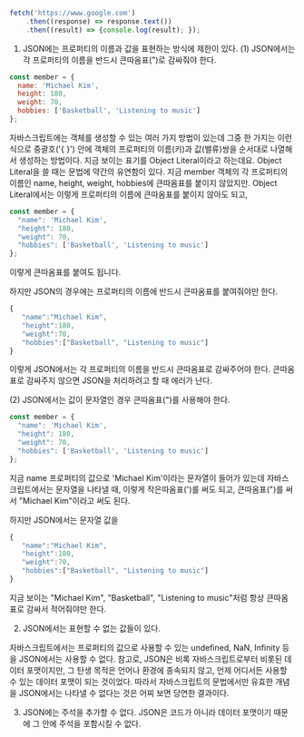 ```js
fetch('https://www.google.com')
    .then((response) => response.text())
    .then((result) => {console.log(result); });
```

1. JSON에는 프로퍼티의 이름과 값을 표현하는 방식에 제한이 있다.
(1) JSON에서는 각 프로퍼티의 이름을 반드시 큰따옴표(")로 감싸줘야 한다.

```js
const member = {
  name: 'Michael Kim',
  height: 180,
  weight: 70,
  hobbies: ['Basketball', 'Listening to music']
};
```
자바스크립트에는 객체를 생성할 수 있는 여러 가지 방법이 있는데 그중 한 가지는 이런 식으로 중괄호('{ }') 안에 객체의 프로퍼티의 이름(키)과 값(밸류)쌍을 순서대로 나열해서 생성하는 방법이다. 지금 보이는 표기를 Object Literal이라고 하는데요. Object Literal을 쓸 때는 문법에 약간의 유연함이 있다. 지금 member 객체의 각 프로퍼티의 이름인 name, height, weight, hobbies에 큰따옴표를 붙이지 않았지만. Object Literal에서는 이렇게 프로퍼티의 이름에 큰따옴표를 붙이지 않아도 되고,

```js
const member = {
  "name": 'Michael Kim',
  "height": 180,
  "weight": 70,
  "hobbies": ['Basketball', 'Listening to music']
};
```

이렇게 큰따옴표를 붙여도 됩니다.

하지만 JSON의 경우에는 프로퍼티의 이름에 반드시 큰따옴표를 붙여줘야만 한다.

```js
{
   "name":"Michael Kim",
   "height":180,
   "weight":70,
   "hobbies":["Basketball", "Listening to music"]
}
```
이렇게 JSON에서는 각 프로퍼티의 이름을 반드시 큰따옴표로 감싸주어야 한다. 큰따옴표로 감싸주지 않으면 JSON을 처리하려고 할 때 에러가 난다.

(2) JSON에서는 값이 문자열인 경우 큰따옴표(")를 사용해야 한다.

```js
const member = {
  "name": 'Michael Kim',
  "height": 180,
  "weight": 70,
  "hobbies": ['Basketball', 'Listening to music']
};
```
지금 name 프로퍼티의 값으로 'Michael Kim'이라는 문자열이 들어가 있는데 자바스크립트에서는 문자열을 나타낼 때, 이렇게 작은따옴표(')를 써도 되고, 큰따옴표(")를 써서 "Michael Kim"이라고 써도 된다.

하지만 JSON에서는 문자열 값을

```js
{
   "name":"Michael Kim",
   "height":180,
   "weight":70,
   "hobbies":["Basketball", "Listening to music"]
}
```
지금 보이는 "Michael Kim", "Basketball", "Listening to music"처럼 항상 큰따옴표로 감싸서 적어줘야만 한다.

2. JSON에서는 표현할 수 없는 값들이 있다.

자바스크립트에서는 프로퍼티의 값으로 사용할 수 있는 undefined, NaN, Infinity 등을 JSON에서는 사용할 수 없다. 참고로, JSON은 비록 자바스크립트로부터 비롯된 데이터 포맷이지만, 그 탄생 목적은 언어나 환경에 종속되지 않고, 언제 어디서든 사용할 수 있는 데이터 포맷이 되는 것이었다. 따라서 자바스크립트의 문법에서만 유효한 개념을 JSON에서는 나타낼 수 없다는 것은 어찌 보면 당연한 결과이다.

3. JSON에는 주석을 추가할 수 없다.
JSON은 코드가 아니라 데이터 포맷이기 때문에 그 안에 주석을 포함시킬 수 없다.

